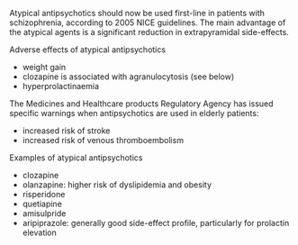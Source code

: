 Atypical antipsychotics should now be used first\-line in patients with schizophrenia, according to 2005 NICE guidelines. The main advantage of the atypical agents is a significant reduction in extrapyramidal side\-effects.  
  
Adverse effects of atypical antipsychotics  
* weight gain
* clozapine is associated with agranulocytosis (see below)
* hyperprolactinaemia

  
The Medicines and Healthcare products Regulatory Agency has issued specific warnings when antipsychotics are used in elderly patients:  
* increased risk of stroke
* increased risk of venous thromboembolism

  
Examples of atypical antipsychotics  
* clozapine
* olanzapine: higher risk of dyslipidemia and obesity
* risperidone
* quetiapine
* amisulpride
* aripiprazole: generally good side\-effect profile, particularly for prolactin elevation
